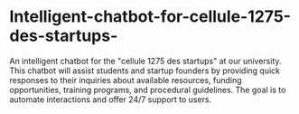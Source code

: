 # Intelligent-chatbot-for-cellule-1275-des-startups-
An intelligent chatbot for the "cellule 1275 des startups" at our university. This chatbot will assist students and startup founders by providing quick responses to their inquiries about available resources, funding opportunities, training programs, and procedural guidelines. The goal is to automate interactions and offer 24/7 support to users.
